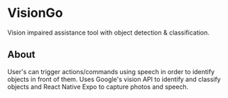 # VisionGo
Vision impaired assistance tool with object detection &amp; classification.

## About
User's can trigger actions/commands using speech in order to identify objects in front of them. Uses Google's vision API to identify and classify objects and React Native Expo to capture photos and speech.
